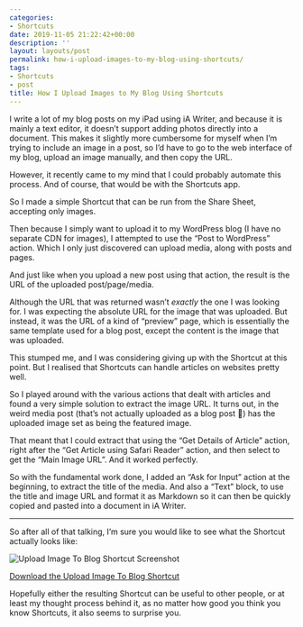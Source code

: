 ```yaml
---
categories:
- Shortcuts
date: 2019-11-05 21:22:42+00:00
description: ''
layout: layouts/post
permalink: how-i-upload-images-to-my-blog-using-shortcuts/
tags:
- Shortcuts
- post
title: How I Upload Images to My Blog Using Shortcuts
---
```


<p>I write a lot of my blog posts on my iPad using iA Writer, and because it is mainly a text editor, it doesn’t support adding photos directly into a document. This makes it slightly more cumbersome for myself when I’m trying to include an image in a post, so I’d have to go to the web interface of my blog, upload an image manually, and then copy the URL.</p>
<p>However, it recently came to my mind that I could probably automate this process. And of course, that would be with the Shortcuts app.</p>
<p>So I made a simple Shortcut that can be run from the Share Sheet, accepting only images.</p>
<p>Then because I simply want to upload it to my WordPress blog (I have no separate CDN for images), I attempted to use the “Post to WordPress” action. Which I only just discovered can upload media, along with posts and pages.</p>
<p>And just like when you upload a new post using that action, the result is the URL of the uploaded post/page/media.</p>
<p>Although the URL that was returned wasn’t <em>exactly</em> the one I was looking for. I was expecting the absolute URL for the image that was uploaded. But instead, it was the URL of a kind of “preview” page, which is essentially the same template used for a blog post, except the content is the image that was uploaded.</p>
<p>This stumped me, and I was considering giving up with the Shortcut at this point. But I realised that Shortcuts can handle articles on websites pretty well.</p>
<p>So I played around with the various actions that dealt with articles and found a very simple solution to extract the image URL. It turns out, in the weird media post (that’s not actually uploaded as a blog post 🤨) has the uploaded image set as being the featured image.</p>
<p>That meant that I could extract that using the “Get Details of Article” action, right after the “Get Article using Safari Reader” action, and then select to get the “Main Image URL”. And it worked perfectly.</p>
<p>So with the fundamental work done, I added an “Ask for Input” action at the beginning, to extract the title of the media. And also a “Text” block, to use the title and image URL and format it as Markdown so it can then be quickly copied and pasted into a document in iA Writer.</p>
<hr />
<p>So after all of that talking, I’m sure you would like to see what the Shortcut actually looks like:</p>
<p><img src="https://chrishannah.me/images/2019/11/IMG_0071-1.png" alt="Upload Image To Blog Shortcut Screenshot" /></p>
<p><a href="https://www.icloud.com/shortcuts/7f8cce33f0824139bb753e94af3458d4">Download the Upload Image To Blog Shortcut</a></p>
<p>Hopefully either the resulting Shortcut can be useful to other people, or at least my thought process behind it, as no matter how good you think you know Shortcuts, it also seems to surprise you.</p>
